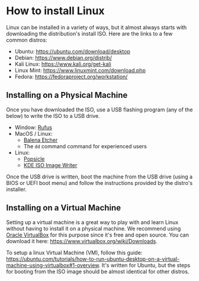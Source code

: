 # How to install Linux

Linux can be installed in a variety of ways, but it almost always starts with downloading the distribution's install ISO. Here are the links to a few common distros:

* Ubuntu: <https://ubuntu.com/download/desktop>
* Debian: <https://www.debian.org/distrib/>
* Kali Linux: <https://www.kali.org/get-kali>
* Linux Mint: <https://www.linuxmint.com/download.php>
* Fedora: <https://fedoraproject.org/workstation/>

## Installing on a Physical Machine

Once you have downloaded the ISO, use a USB flashing program (any of the below) to write the ISO to a USB drive.
* Window: [Rufus](https://rufus.ie/en/)
* MacOS / Linux:
    * [Balena Etcher](https://etcher.balena.io/)
    * The `dd` command command for experienced users
* Linux:
    * [Popsicle](https://github.com/pop-os/popsicle)
    * [KDE ISO Image Writer](https://apps.kde.org/isoimagewriter/)

Once the USB drive is written, boot the machine from the USB drive (using a BIOS or UEFI boot menu) and follow the instructions provided by the distro's installer.

## Installing on a Virtual Machine

Setting up a virtual machine is a great way to play with and learn Linux without having to install it on a physical machine. We recommend using [Oracle VirtualBox](https://www.virtualbox.org/) for this purpose since it's free and open source. You can download it here: <https://www.virtualbox.org/wiki/Downloads>.

To setup a linux Virtual Machine (VM), follow this guide: <https://ubuntu.com/tutorials/how-to-run-ubuntu-desktop-on-a-virtual-machine-using-virtualbox#1-overview>. It's written for Ubuntu, but the steps for booting from the ISO image should be almost identical for other distros.